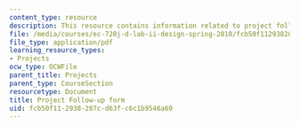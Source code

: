 ```yaml
---
content_type: resource
description: This resource contains information related to project follow-up survey.
file: /media/courses/ec-720j-d-lab-ii-design-spring-2010/fcb50f112938287cd63fc6c1b9546a69_MITEC_720JS10_proj_folwup.pdf
file_type: application/pdf
learning_resource_types:
- Projects
ocw_type: OCWFile
parent_title: Projects
parent_type: CourseSection
resourcetype: Document
title: Project Follow-up form
uid: fcb50f11-2938-287c-d63f-c6c1b9546a69
---
```

